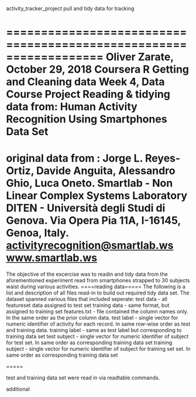 activity_tracker_project
pull and tidy data for tracking

==================================================================
 Oliver Zarate,  October 29, 2018 
 Coursera R Getting and Cleaning data Week 4, Data Course Project
 Reading & tidying data from:
 Human Activity Recognition Using Smartphones Data Set   
==================================================================
original data from :
Jorge L. Reyes-Ortiz, Davide Anguita, Alessandro Ghio, Luca Oneto.
Smartlab - Non Linear Complex Systems Laboratory
DITEN - Università degli Studi di Genova.
Via Opera Pia 11A, I-16145, Genoa, Italy.
activityrecognition@smartlab.ws
www.smartlab.ws
==================================================================

The objective of the excercise was to readin and tidy data from the 
aforementioned experiment read from smartphones strapped to 30 subjects waist during various 
activities. 
====reading data=====
The following is a list and description of all files read-in to build out required tidy data set.
The dataset spanned various files that included seperate:
test data - all featureset data assigned to test set
training data - same format, but assigned to training set
features.txt - file contained the column names only. In the same order as the prior column data.
test label - single vector for numeric identifier of activity for each record. In same row-wise order
             as test and training data.
training label - same as test label  but corresponding to training data set
test subject - single vector for numeric identifier of subject for test set. In same order as 
                  corresponding training data set
training subject - single vector for numeric identifier of subject for training set set. In same order as 
                  corresponding training data set
                  
=====                  
                  
                  


test and training data set were read in via readtable commands.

additional 


